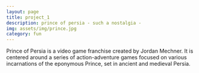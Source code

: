 ```yaml
---
layout: page
title: project_1
description: prince of persia - such a nostalgia -
img: assets/img/prince.jpg
category: fun
---
```

Prince of Persia is a video game franchise created by Jordan Mechner. It is centered around a series of action-adventure games focused on various incarnations of the eponymous Prince, set in ancient and medieval Persia.
